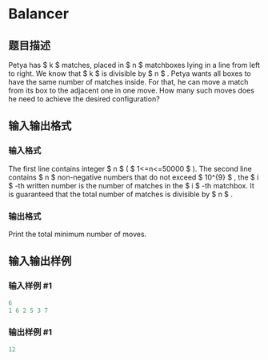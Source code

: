 # Balancer

## 题目描述

Petya has $ k $ matches, placed in $ n $ matchboxes lying in a line from left to right. We know that $ k $ is divisible by $ n $ . Petya wants all boxes to have the same number of matches inside. For that, he can move a match from its box to the adjacent one in one move. How many such moves does he need to achieve the desired configuration?

## 输入输出格式

### 输入格式

The first line contains integer $ n $ ( $ 1<=n<=50000 $ ). The second line contains $ n $ non-negative numbers that do not exceed $ 10^{9} $ , the $ i $ -th written number is the number of matches in the $ i $ -th matchbox. It is guaranteed that the total number of matches is divisible by $ n $ .

### 输出格式

Print the total minimum number of moves.

## 输入输出样例

### 输入样例 #1

```cpp
6
1 6 2 5 3 7

```
### 输出样例 #1

```cpp
12

```
